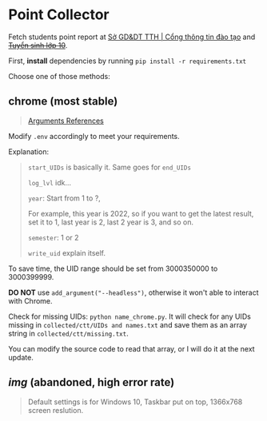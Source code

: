 # Point Collector
Fetch students point report at [Sở GD&DT TTH | Cổng thông tin đào tạo](https://qlttgddt.thuathienhue.edu.vn/) and ~~[Tuyển sinh lớp 10](http://http://khaothi.thuathienhue.edu.vn:8080/)~~.

First, **install** dependencies by running `pip install -r requirements.txt`

Choose one of those methods:

## chrome **(most stable)**
> [Arguments References](https://peter.sh/experiments/chromium-command-line-switches/)

Modify `.env` accordingly to meet your requirements.

Explanation:
> `start_UIDs` is basically it. Same goes for `end_UIDs`
> 
> `log_lvl` idk...
> 
> `year`: Start from 1 to ?, 
> 
> For example, this year is 2022, so if you want to get the latest result, set it to 1, last year is 2, last 2 year is 3, and so on.
> 
> `semester`: 1 or 2
> 
> `write_uid` explain itself.

To save time, the UID range should be set from 3000350000 to 3000399999.

**DO NOT** use `add_argument("--headless")`, otherwise it won't able to interact with Chrome.

Check for missing UIDs: `python name_chrome.py`. It will check for any UIDs missing in `collected/ctt/UIDs and names.txt` and save them as an array string in `collected/ctt/missing.txt`.

You can modify the source code to read that array, or I will do it at the next update.



## *img* **(abandoned, high error rate)**
> Default settings is for Windows 10, Taskbar put on top, 1366x768 screen reslution.